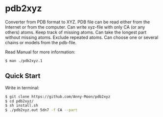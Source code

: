 # pdb2xyz
Converter from PDB format to XYZ. PDB file can be read either from the Internet or from the computer.
Can write xyz-file with only CA (or any others) atoms.
Keep track of missing atoms. Can take the longest part without missing atoms.
Exclude repeated atoms.
Can choose one or several chains or models from the pdb-file.

Read Manual for more information:
```bash
$ man ./pdb2xyz.1
```
## Quick Start
Write in terminal:
```bash
$ git clone https://github.com/Anny-Moon/pdb2xyz
$ cd pdb2xyz/
$ sh install.sh
$ ./pdb2xyz.out 5dn7 -f CA --part
```
